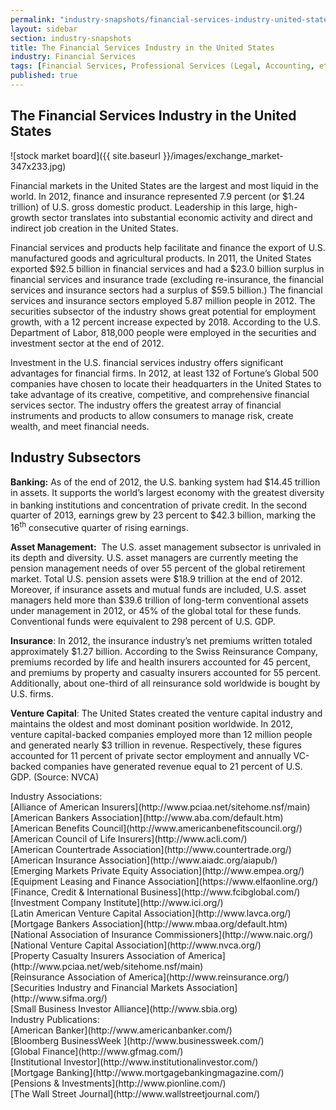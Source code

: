 ```yaml
---
permalink: "industry-snapshots/financial-services-industry-united-states.html"
layout: sidebar
section: industry-snapshots
title: The Financial Services Industry in the United States
industry: Financial Services
tags: [Financial Services, Professional Services (Legal, Accounting, etc.)]
published: true
---
```


## The Financial Services Industry in the United States

<span class="imgright">![stock market board]({{ site.baseurl }}/images/exchange_market-347x233.jpg)</span>

Financial markets in the United States are the largest
and most liquid in the world. In 2012, finance and insurance represented 7.9
percent (or $1.24 trillion) of&nbsp;U.S. gross domestic product. Leadership in
this large, high-growth sector translates into substantial economic activity
and direct and indirect job creation in the United States.&nbsp; 

Financial services and products help facilitate and
finance the export of U.S. manufactured goods and agricultural products. In
2011, the United States exported $92.5 billion in financial services and
had&nbsp;a $23.0 billion surplus in financial services and insurance trade
(excluding re-insurance, the financial services and insurance sectors had a
surplus of $59.5 billion.) The financial services and insurance sectors employed
5.87 million people in 2012. The securities subsector of the industry shows
great potential for employment growth, with a 12 percent increase expected by
2018. According to the U.S. Department of Labor, 818,000 people were employed
in the securities and investment sector at the end of 2012.

Investment in the U.S. financial services industry offers
significant advantages for financial firms. In 2012, at least 132 of Fortune’s
Global 500 companies have chosen to locate their headquarters in the United States
to take advantage of its creative, competitive, and comprehensive financial
services sector. The industry offers the greatest array of financial
instruments and products to allow consumers to manage risk, create wealth, and
meet financial needs.&nbsp;

## **Industry Subsectors**

**Banking:** As of the end of
2012, the U.S. banking system had $14.45 trillion in assets. It supports the
world’s largest economy with the greatest diversity in banking institutions and
concentration of private credit. In the<sup> </sup>second quarter of 2013,
earnings grew by 23 percent to $42.3 billion, marking the 16<sup>th</sup>
consecutive quarter of rising earnings.

**Asset
Management:**&nbsp; The U.S. asset management subsector is
unrivaled in its depth and diversity. U.S. asset managers are currently meeting
the pension management needs of over 55 percent of the global retirement
market. Total U.S. pension assets were $18.9 trillion at the end of 2012.
Moreover, if insurance assets and mutual funds are included, U.S. asset
managers held more than $39.6 trillion of long-term conventional assets under
management in 2012, or 45% of the global total for these funds.&nbsp;
Conventional funds were equivalent to 298 percent of U.S. GDP.

**Insurance**: In 2012, the
insurance industry’s net premiums written totaled approximately $1.27 billion.
According to the Swiss Reinsurance Company, premiums recorded by life and
health insurers accounted for 45 percent, and premiums by property and casualty
insurers accounted for 55 percent.&nbsp; Additionally, about one-third of all
reinsurance sold worldwide is bought by U.S. firms.

**Venture Capital**: The United
States created the venture capital industry and maintains the oldest and most
dominant position worldwide. In 2012, venture capital-backed companies employed
more than 12 million people and generated nearly $3 trillion in revenue.
Respectively, these figures accounted for 11 percent of private sector
employment and annually VC-backed companies have generated revenue equal to 21
percent of U.S. GDP. (Source: NVCA)

<span class="field field-type-link field-field-industry-assoications">
      <span class="field-label">Industry Associations:&nbsp;</span><br>
    <span class="field-items">
            <span class="field-item odd">
                    [Alliance of American Insurers](http://www.pciaa.net/sitehome.nsf/main)        </span><br>
              <span class="field-item even">
                    [American Bankers Association](http://www.aba.com/default.htm)        </span><br>
              <span class="field-item odd">
                    [American Benefits Council](http://www.americanbenefitscouncil.org/)        </span><br>
              <span class="field-item even">
                    [American Council of Life Insurers](http://www.acli.com/)        </span><br>
              <span class="field-item odd">
                    [American Countertrade Association](http://www.countertrade.org/)        </span><br>
              <span class="field-item even">
                    [American Insurance Association](http://www.aiadc.org/aiapub/)        </span><br>
              <span class="field-item odd">
                    [Emerging Markets Private Equity Association](http://www.empea.org/)        </span><br>
              <span class="field-item even">
                    [Equipment Leasing and Finance Association](https://www.elfaonline.org/)        </span><br>
              <span class="field-item odd">
                    [Finance, Credit &amp; International Business](http://www.fcibglobal.com/)        </span><br>
              <span class="field-item even">
                    [Investment Company Institute](http://www.ici.org/)        </span><br>
              <span class="field-item odd">
                    [Latin American Venture Capital Association](http://www.lavca.org/)        </span><br>
              <span class="field-item even">
                    [Mortgage Bankers Association](http://www.mbaa.org/default.htm)        </span><br>
              <span class="field-item odd">
                    [National Association of Insurance Commissioners](http://www.naic.org/)        </span><br>
              <span class="field-item even">
                    [National Venture Capital Association](http://www.nvca.org/)        </span><br>
              <span class="field-item odd">
                    [Property Casualty Insurers Association of America](http://www.pciaa.net/web/sitehome.nsf/main)        </span><br>
              <span class="field-item even">
                    [Reinsurance Association of America](http://www.reinsurance.org/)        </span><br>
              <span class="field-item odd">
                    [Securities Industry and Financial Markets Association](http://www.sifma.org/)        </span><br>
              <span class="field-item even">
                    [Small Business Investor Alliance](http://www.sbia.org)        </span><br>
        </span>
</span>
<span class="field field-type-link field-field-industry-publications">
      <span class="field-label">Industry Publications:&nbsp;</span><br>
    <span class="field-items">
            <span class="field-item odd">
                    [American Banker](http://www.americanbanker.com/)        </span><br>
              <span class="field-item even">
                    [Bloomberg BusinessWeek ](http://www.businessweek.com/)        </span><br>
              <span class="field-item odd">
                    [Global Finance](http://www.gfmag.com/)        </span><br>
              <span class="field-item even">
                    [Institutional Investor](http://www.institutionalinvestor.com/)        </span><br>
              <span class="field-item odd">
                    [Mortgage Banking](http://www.mortgagebankingmagazine.com/)        </span><br>
              <span class="field-item even">
                    [Pensions &amp; Investments](http://www.pionline.com/)        </span><br>
              <span class="field-item odd">
                    [The Wall Street Journal](http://www.wallstreetjournal.com/)        </span><br>
        </span>
</span><br>

